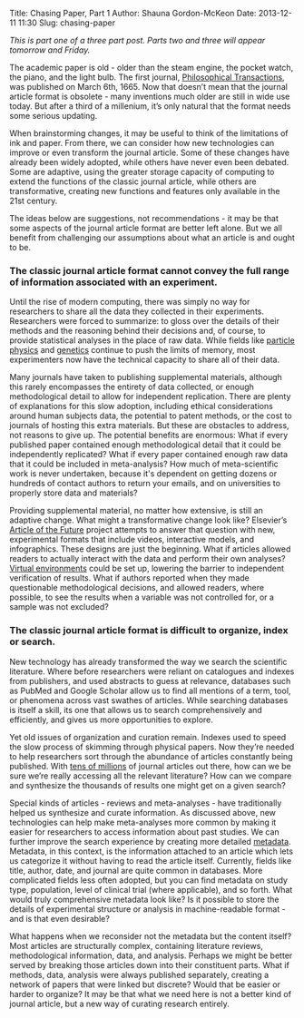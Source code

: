 Title: Chasing Paper, Part 1
Author: Shauna Gordon-McKeon
Date: 2013-12-11 11:30
Slug: chasing-paper

_This is part one of a three part post.  Parts two and three will appear tomorrow and Friday._

The academic paper is old - older than the steam engine, the pocket watch, the piano, and the light bulb.  The first journal, [Philosophical Transactions](http://rstl.royalsocietypublishing.org/), was published on March 6th, 1665.  Now that doesn’t mean that the journal article format is obsolete - many inventions much older are still in wide use today.  But after a third of a millenium, it’s only natural that the format needs some serious updating.

When brainstorming changes, it may be useful to think of the limitations of ink and paper.  From there, we can consider how new technologies can improve or even transform the journal article.  Some of these changes have already been widely adopted, while others have never even been debated.  Some are adaptive, using the greater storage capacity of computing to extend the functions of the classic journal article, while others are transformative, creating new functions and features only available in the 21st century.

The ideas below are suggestions, not recommendations - it may be that some aspects of the journal article format are better left alone.  But we all benefit from challenging our assumptions about what an article is and ought to be.

### The classic journal article format cannot convey the full range of information associated with an experiment.

Until the rise of modern computing, there was simply no way for researchers to share all the data they collected in their experiments.  Researchers were forced to summarize: to gloss over the details of their methods and the reasoning behind their decisions and, of course, to provide statistical analyses in the place of raw data.  While fields like [particle physics](http://www.techrepublic.com/blog/european-technology/cern-where-the-big-bang-meets-big-data/) and [genetics](http://www.nytimes.com/2011/12/01/business/dna-sequencing-caught-in-deluge-of-data.html?pagewanted=all&_r=0) continue to push the limits of memory, most experimenters now have the technical capacity to share all of their data.

Many journals have taken to publishing supplemental materials, although this rarely encompasses the entirety of data collected, or enough methodological detail to allow for independent replication.  There are plenty of explanations for this slow adoption, including ethical considerations around human subjects data, the potential to patent methods, or the cost to journals of hosting this extra materials.  But these are obstacles to address, not reasons to give up.  The potential benefits are enormous:  What if every published paper contained enough methodological detail that it could be independently replicated?  What if every paper contained enough raw data that it could be included in meta-analysis?  How much of meta-scientific work is never undertaken, because it's dependent on getting dozens or hundreds of contact authors to return your emails, and on universities to properly store data and materials?

Providing supplemental material, no matter how extensive, is still an adaptive change.  What might a transformative change look like?  Elsevier’s [Article of the Future](http://www.articleofthefuture.com/) project attempts to answer that question with new, experimental formats that include videos, interactive models, and infographics.  These designs are just the beginning.  What if articles allowed readers to actually interact with the data and perform their own analyses?  [Virtual environments](https://en.wikipedia.org/wiki/Virtual_environment_software) could be set up, lowering the barrier to independent verification of results.  What if authors reported when they made questionable methodological decisions, and allowed readers, where possible, to see the results when a variable was not controlled for, or a sample was not excluded?

### The classic journal article format is difficult to organize, index or search.

New technology has already transformed the way we search the scientific literature.  Where before researchers were reliant on catalogues and indexes from publishers, and used abstracts to guess at relevance, databases such as PubMed and Google Scholar allow us to find all mentions of a term, tool, or phenomena across vast swathes of articles.  While searching databases is itself a skill, its one that allows us to search comprehensively and efficiently, and gives us more opportunities to explore.

Yet old issues of organization and curation remain.  Indexes used to speed the slow process of skimming through physical papers.  Now they’re needed to help researchers sort through the abundance of articles constantly being published.  With [tens of millions](http://duncan.hull.name/2010/07/15/fifty-million/) of journal articles out there, how can we be sure we’re really accessing all the relevant literature?  How can we compare and synthesize the thousands of results one might get on a given search?

Special kinds of articles - reviews and meta-analyses - have traditionally helped us synthesize and curate information.  As discussed above, new technologies can help make meta-analyses more common by making it easier for researchers to access information about past studies.  We can further improve the search experience by creating more detailed [metadata](https://en.wikipedia.org/wiki/Metadata_standards).  Metadata, in this context, is the information attached to an article which lets us categorize it without having to read the article itself.  Currently, fields like title, author, date, and journal are quite common in databases.  More complicated fields less often adopted, but you can find metadata on study type, population, level of clinical trial (where applicable), and so forth.  What would truly comprehensive metadata look like?  Is it possible to store the details of experimental structure or analysis in machine-readable format - and is that even desirable?

What happens when we reconsider not the metadata but the content itself?  Most articles are structurally complex, containing literature reviews, methodological information, data, and analysis.  Perhaps we might be better served by breaking those articles down into their constituent parts.  What if methods, data, analysis were always published separately, creating a network of papers that were linked but discrete?  Would that be easier or harder to organize?  It may be that what we need here is not a better kind of journal article, but a new way of curating research entirely.

